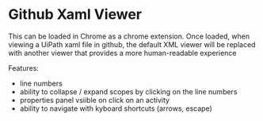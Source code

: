 # Github Xaml Viewer

This can be loaded in Chrome as a chrome extension. Once loaded, when viewing a UiPath xaml file in github, the default XML viewer will  be replaced with another viewer that provides a more human-readable experience

Features:
* line numbers
* ability to collapse / expand scopes by clicking on the line numbers
* properties panel vsiible on click on an activity
* ability to navigate with kyboard shortcuts (arrows, escape)
